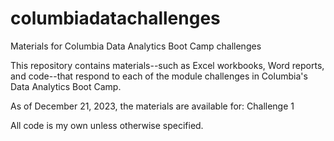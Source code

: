 # columbiadatachallenges
Materials for Columbia Data Analytics Boot Camp challenges

This repository contains materials--such as Excel workbooks, Word reports, and code--that respond to each of the module challenges in Columbia's Data Analytics Boot Camp.

As of December 21, 2023, the materials are available for:
Challenge 1

All code is my own unless otherwise specified.
